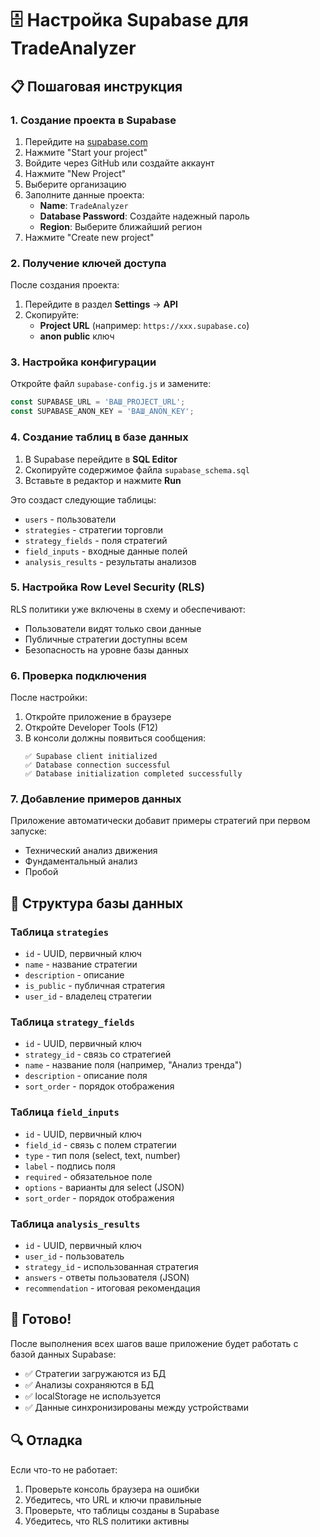 # 🗄️ Настройка Supabase для TradeAnalyzer

## 📋 Пошаговая инструкция

### 1. Создание проекта в Supabase

1. Перейдите на [supabase.com](https://supabase.com)
2. Нажмите "Start your project"
3. Войдите через GitHub или создайте аккаунт
4. Нажмите "New Project"
5. Выберите организацию
6. Заполните данные проекта:
   - **Name**: `TradeAnalyzer`
   - **Database Password**: Создайте надежный пароль
   - **Region**: Выберите ближайший регион
7. Нажмите "Create new project"

### 2. Получение ключей доступа

После создания проекта:
1. Перейдите в раздел **Settings** → **API**
2. Скопируйте:
   - **Project URL** (например: `https://xxx.supabase.co`)
   - **anon public** ключ

### 3. Настройка конфигурации

Откройте файл `supabase-config.js` и замените:

```javascript
const SUPABASE_URL = 'ВАШ_PROJECT_URL';
const SUPABASE_ANON_KEY = 'ВАШ_ANON_KEY';
```

### 4. Создание таблиц в базе данных

1. В Supabase перейдите в **SQL Editor**
2. Скопируйте содержимое файла `supabase_schema.sql`
3. Вставьте в редактор и нажмите **Run**

Это создаст следующие таблицы:
- `users` - пользователи
- `strategies` - стратегии торговли
- `strategy_fields` - поля стратегий
- `field_inputs` - входные данные полей
- `analysis_results` - результаты анализов

### 5. Настройка Row Level Security (RLS)

RLS политики уже включены в схему и обеспечивают:
- Пользователи видят только свои данные
- Публичные стратегии доступны всем
- Безопасность на уровне базы данных

### 6. Проверка подключения

После настройки:
1. Откройте приложение в браузере
2. Откройте Developer Tools (F12)
3. В консоли должны появиться сообщения:
   ```
   ✅ Supabase client initialized
   ✅ Database connection successful
   ✅ Database initialization completed successfully
   ```

### 7. Добавление примеров данных

Приложение автоматически добавит примеры стратегий при первом запуске:
- Технический анализ движения
- Фундаментальный анализ
- Пробой

## 🔧 Структура базы данных

### Таблица `strategies`
- `id` - UUID, первичный ключ
- `name` - название стратегии
- `description` - описание
- `is_public` - публичная стратегия
- `user_id` - владелец стратегии

### Таблица `strategy_fields`
- `id` - UUID, первичный ключ
- `strategy_id` - связь со стратегией
- `name` - название поля (например, "Анализ тренда")
- `description` - описание поля
- `sort_order` - порядок отображения

### Таблица `field_inputs`
- `id` - UUID, первичный ключ
- `field_id` - связь с полем стратегии
- `type` - тип поля (select, text, number)
- `label` - подпись поля
- `required` - обязательное поле
- `options` - варианты для select (JSON)
- `sort_order` - порядок отображения

### Таблица `analysis_results`
- `id` - UUID, первичный ключ
- `user_id` - пользователь
- `strategy_id` - использованная стратегия
- `answers` - ответы пользователя (JSON)
- `recommendation` - итоговая рекомендация

## 🚀 Готово!

После выполнения всех шагов ваше приложение будет работать с базой данных Supabase:
- ✅ Стратегии загружаются из БД
- ✅ Анализы сохраняются в БД
- ✅ localStorage не используется
- ✅ Данные синхронизированы между устройствами

## 🔍 Отладка

Если что-то не работает:
1. Проверьте консоль браузера на ошибки
2. Убедитесь, что URL и ключи правильные
3. Проверьте, что таблицы созданы в Supabase
4. Убедитесь, что RLS политики активны
